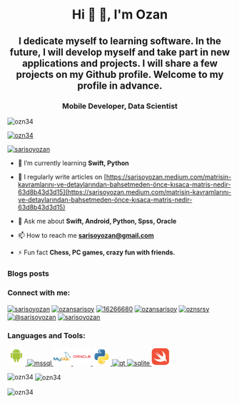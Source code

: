 <h1 align="center">Hi  👾 🤖, I'm Ozan</h1>
<h2 align= "center"> I dedicate myself to learning software. In the future, I will develop myself and take part in new applications and projects. I will share a few projects on my Github profile. Welcome to my profile in advance.</h2>

<h3 align="center">Mobile Developer, Data Scientist</h3>

<p align="left"> <img src="https://komarev.com/ghpvc/?username=ozn34&label=Profile%20views&color=0e75b6&style=flat" alt="ozn34" /> </p>

<p align="left"> <a href="https://github.com/ryo-ma/github-profile-trophy"><img src="https://github-profile-trophy.vercel.app/?username=ozn34" alt="ozn34" /></a> </p>

<p align="left"> <a href="https://twitter.com/sarisoyozan" target="blank"><img src="https://img.shields.io/twitter/follow/sarisoyozan?logo=twitter&style=for-the-badge" alt="sarisoyozan" /></a> </p>

- 🌱 I’m currently learning **Swift, Python**

- 📝 I regularly write articles on [https://sarisoyozan.medium.com/matrisin-kavramlarını-ve-detaylarından-bahsetmeden-önce-kısaca-matris-nedir-63d8b43d3d15](https://sarisoyozan.medium.com/matrisin-kavramlarını-ve-detaylarından-bahsetmeden-önce-kısaca-matris-nedir-63d8b43d3d15)

- 💬 Ask me about **Swift, Android, Python, Spss, Oracle**

- 📫 How to reach me **sarisoyozan@gmail.com**

- ⚡ Fun fact **Chess, PC games, crazy fun with friends.**

### Blogs posts
<!-- BLOG-POST-LIST:START -->
<!-- BLOG-POST-LIST:END -->

<h3 align="left">Connect with me:</h3>
<p align="left">
<a href="https://twitter.com/sarisoyozan" target="blank"><img align="center" src="https://raw.githubusercontent.com/rahuldkjain/github-profile-readme-generator/master/src/images/icons/Social/twitter.svg" alt="sarisoyozan" height="30" width="40" /></a>
<a href="https://linkedin.com/in/ozansarisoy" target="blank"><img align="center" src="https://raw.githubusercontent.com/rahuldkjain/github-profile-readme-generator/master/src/images/icons/Social/linked-in-alt.svg" alt="ozansarisoy" height="30" width="40" /></a>
<a href="https://stackoverflow.com/users/16266680" target="blank"><img align="center" src="https://raw.githubusercontent.com/rahuldkjain/github-profile-readme-generator/master/src/images/icons/Social/stack-overflow.svg" alt="16266680" height="30" width="40" /></a>
<a href="https://kaggle.com/ozansarisoy" target="blank"><img align="center" src="https://raw.githubusercontent.com/rahuldkjain/github-profile-readme-generator/master/src/images/icons/Social/kaggle.svg" alt="ozansarisoy" height="30" width="40" /></a>
<a href="https://instagram.com/oznsrsy" target="blank"><img align="center" src="https://raw.githubusercontent.com/rahuldkjain/github-profile-readme-generator/master/src/images/icons/Social/instagram.svg" alt="oznsrsy" height="30" width="40" /></a>
<a href="https://medium.com/@sarisoyozan" target="blank"><img align="center" src="https://raw.githubusercontent.com/rahuldkjain/github-profile-readme-generator/master/src/images/icons/Social/medium.svg" alt="@sarisoyozan" height="30" width="40" /></a>
<a href="https://www.hackerrank.com/sarisoyozan" target="blank"><img align="center" src="https://raw.githubusercontent.com/rahuldkjain/github-profile-readme-generator/master/src/images/icons/Social/hackerrank.svg" alt="sarisoyozan" height="30" width="40" /></a>
</p>

<h3 align="left">Languages and Tools:</h3>
<p align="left"> <a href="https://developer.android.com" target="_blank"> <img src="https://raw.githubusercontent.com/devicons/devicon/master/icons/android/android-original-wordmark.svg" alt="android" width="40" height="40"/> </a> <a href="https://www.microsoft.com/en-us/sql-server" target="_blank"> <img src="https://www.svgrepo.com/show/303229/microsoft-sql-server-logo.svg" alt="mssql" width="40" height="40"/> </a> <a href="https://www.mysql.com/" target="_blank"> <img src="https://raw.githubusercontent.com/devicons/devicon/master/icons/mysql/mysql-original-wordmark.svg" alt="mysql" width="40" height="40"/> </a> <a href="https://www.oracle.com/" target="_blank"> <img src="https://raw.githubusercontent.com/devicons/devicon/master/icons/oracle/oracle-original.svg" alt="oracle" width="40" height="40"/> </a> <a href="https://www.python.org" target="_blank"> <img src="https://raw.githubusercontent.com/devicons/devicon/master/icons/python/python-original.svg" alt="python" width="40" height="40"/> </a> <a href="https://www.qt.io/" target="_blank"> <img src="https://upload.wikimedia.org/wikipedia/commons/0/0b/Qt_logo_2016.svg" alt="qt" width="40" height="40"/> </a> <a href="https://www.sqlite.org/" target="_blank"> <img src="https://www.vectorlogo.zone/logos/sqlite/sqlite-icon.svg" alt="sqlite" width="40" height="40"/> </a> <a href="https://developer.apple.com/swift/" target="_blank"> <img src="https://raw.githubusercontent.com/devicons/devicon/master/icons/swift/swift-original.svg" alt="swift" width="40" height="40"/> </a> </p>

<p><img align="left" src="https://github-readme-stats.vercel.app/api/top-langs?username=ozn34&show_icons=true&locale=en&layout=compact" alt="ozn34" /></p>

<p>&nbsp;<img align="center" src="https://github-readme-stats.vercel.app/api?username=ozn34&show_icons=true&locale=en" alt="ozn34" /></p>

<p><img align="center" src="https://github-readme-streak-stats.herokuapp.com/?user=ozn34&" alt="ozn34" /></p>

